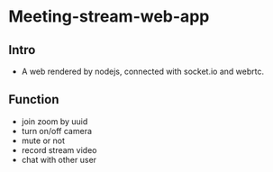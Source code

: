 # Meeting-stream-web-app
## Intro
-  A web rendered by nodejs, connected with socket.io and webrtc.


## Function
- join zoom by uuid 
- turn on/off camera
- mute or not 
- record stream video
- chat with other user


